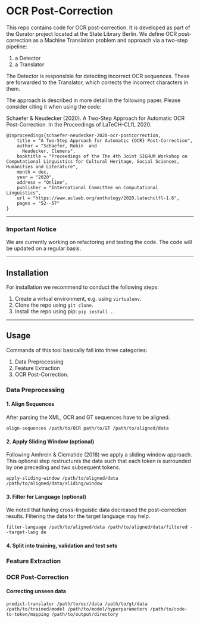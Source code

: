 # OCR Post-Correction  

This repo contains code for OCR post-correction. It is developed as part of the Qurator project located at the State Library Berlin. We define OCR post-correction as a Machine Translation problem and approach via a two-step pipeline:

1. a Detector
2. a Translator

The Detector is responsible for detecting incorrect OCR sequences. These are forwarded to the Translator, which corrects the incorrect characters in them.

The approach is described in more detail in the following paper. Please consider citing it when using the code:

Schaefer & Neudecker (2020). A Two-Step Approach for Automatic OCR Post-Correction. In the Proceedings of LaTeCH-CLfL 2020.

~~~
@inproceedings{schaefer-neudecker-2020-ocr-postcorrection,
    title = "A Two-Step Approach for Automatic {OCR} Post-Correction",
    author = "Schaefer, Robin  and
      Neudecker, Clemens",
    booktitle = "Proceedings of the The 4th Joint SIGHUM Workshop on Computational Linguistics for Cultural Heritage, Social Sciences, Humanities and Literature",
    month = dec,
    year = "2020",
    address = "Online",
    publisher = "International Committee on Computational Linguistics",
    url = "https://www.aclweb.org/anthology/2020.latechclfl-1.6",
    pages = "52--57"
}
~~~

***

### Important Notice

We are currently working on refactoring and testing the code. The code will be updated on a regular basis.

***

## Installation

For installation we recommend to conduct the following steps:

1. Create a virtual environment, e.g. using `virtualenv`.
2. Clone the repo using `git clone`.
3. Install the repo using pip: `pip install .`.

***

## Usage

Commands of this tool basically fall into three categories:

1. Data Preprocessing
2. Feature Extraction
3. OCR Post-Correction.

### Data Preprocessing

#### 1. Align Sequences

After parsing the XML, OCR and GT sequences have to be aligned.

~~~
align-sequences /path/to/OCR path/to/GT /path/to/aligned/data
~~~

#### 2. Apply Sliding Window (optional)

Following Amhrein & Clematide (2018) we apply a sliding window approach. This optional step
restructures the data such that each token is surrounded by one preceding and two subsequent tokens.

~~~
apply-sliding-window /path/to/aligned/data /path/to/aligned/data/sliding/window
~~~

#### 3. Filter for Language (optional)

We noted that having cross-linguistic data decreased the post-correction results. Filtering the data for the target language may help.

~~~
filter-language /path/to/aligned/data /path/to/aligned/data/filtered --target-lang de
~~~

#### 4. Split into training, validation and test sets

### Feature Extraction

### OCR Post-Correction

#### Correcting unseen data

~~~
predict-translator /path/to/ocr/data /path/to/gt/data /path/to/trained/model /path/to/model/hyperparameters /path/to/code-to-token/mapping /path/to/output/directory
~~~